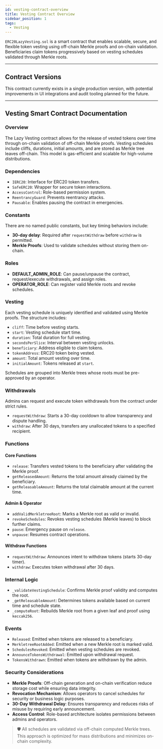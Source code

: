 ```yaml
---
id: vesting-contract-overview
title: Vesting Contract Overview
sidebar_position: 1
tags:
  - Vesting
---
```


`ERC20LazyVesting.sol` is a smart contract that enables scalable, secure, and flexible token vesting using off-chain Merkle proofs and on-chain validation. Beneficiaries claim tokens progressively based on vesting schedules validated through Merkle roots.

---

## Contract Versions

This contract currently exists in a single production version, with potential improvements in UI integrations and audit tooling planned for the future.

---

## Vesting Smart Contract Documentation

### Overview

The Lazy Vesting contract allows for the release of vested tokens over time through on-chain validation of off-chain Merkle proofs. Vesting schedules include cliffs, durations, initial amounts, and are stored as Merkle tree leaves off-chain. This model is gas-efficient and scalable for high-volume distributions.

### Dependencies

- `IERC20`: Interface for ERC20 token transfers.
- `SafeERC20`: Wrapper for secure token interactions.
- `AccessControl`: Role-based permission system.
- `ReentrancyGuard`: Prevents reentrancy attacks.
- `Pausable`: Enables pausing the contract in emergencies.

### Constants

There are no named public constants, but key timing behaviors include:

- **30-day delay**: Required after `requestWithdraw` before `withdraw` is permitted.
- **Merkle Proofs**: Used to validate schedules without storing them on-chain.

### Roles

- **DEFAULT_ADMIN_ROLE**: Can pause/unpause the contract, request/execute withdrawals, and assign roles.
- **OPERATOR_ROLE**: Can register valid Merkle roots and revoke schedules.

### Vesting

Each vesting schedule is uniquely identified and validated using Merkle proofs. The structure includes:

- `cliff`: Time before vesting starts.
- `start`: Vesting schedule start time.
- `duration`: Total duration for full vesting.
- `secondsPerSlice`: Interval between vesting unlocks.
- `beneficiary`: Address eligible to claim tokens.
- `tokenAddress`: ERC20 token being vested.
- `amount`: Total amount vesting over time.
- `initialAmount`: Tokens released at `start`.

Schedules are grouped into Merkle trees whose roots must be pre-approved by an operator.

### Withdrawals

Admins can request and execute token withdrawals from the contract under strict rules.

- `requestWithdraw`: Starts a 30-day cooldown to allow transparency and dispute handling.
- `withdraw`: After 30 days, transfers any unallocated tokens to a specified recipient.

### Functions

#### Core Functions

- `release`: Transfers vested tokens to the beneficiary after validating the Merkle proof.
- `getReleasedAmount`: Returns the total amount already claimed by the beneficiary.
- `getReleasableAmount`: Returns the total claimable amount at the current time.

#### Admin & Operator

- `addValidMerkletreeRoot`: Marks a Merkle root as valid or invalid.
- `revokeSchedules`: Revokes vesting schedules (Merkle leaves) to block further claims.
- `pause`: Emergency pause on `release`.
- `unpause`: Resumes contract operations.

#### Withdraw Functions

- `requestWithdraw`: Announces intent to withdraw tokens (starts 30-day timer).
- `withdraw`: Executes token withdrawal after 30 days.

### Internal Logic

- `_validateVestingSchedule`: Confirms Merkle proof validity and computes the root.
- `_getReleasableAmount`: Determines tokens available based on current time and schedule state.
- `_computeRoot`: Rebuilds Merkle root from a given leaf and proof using `keccak256`.

### Events

- `Released`: Emitted when tokens are released to a beneficiary.
- `MerkletreeRootAdded`: Emitted when a new Merkle root is marked valid.
- `SchedulesRevoked`: Emitted when vesting schedules are revoked.
- `AnnounceTokensWithdrawal`: Emitted upon withdrawal request.
- `TokensWithdrawn`: Emitted when tokens are withdrawn by the admin.

### Security Considerations

- **Merkle Proofs**: Off-chain generation and on-chain verification reduce storage cost while ensuring data integrity.
- **Revocation Mechanism**: Allows operators to cancel schedules for security or business logic purposes.
- **30-Day Withdrawal Delay**: Ensures transparency and reduces risks of misuse by requiring early announcement.
- **Access Control**: Role-based architecture isolates permissions between admins and operators.

> 🛡️ All schedules are validated via off-chain computed Merkle trees. This approach is optimized for mass distributions and minimizes on-chain complexity.
